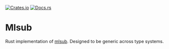[![Crates.io][ci]][cl] [![Docs.rs][di]][dl]

[ci]: https://img.shields.io/crates/v/mlsub.svg
[cl]: https://crates.io/crates/mlsub/

[di]: https://docs.rs/mlsub/badge.svg
[dl]: https://docs.rs/mlsub/

# Mlsub

Rust implementation of [mlsub](https://www.cl.cam.ac.uk/~sd601/mlsub/). Designed to be generic across type systems.